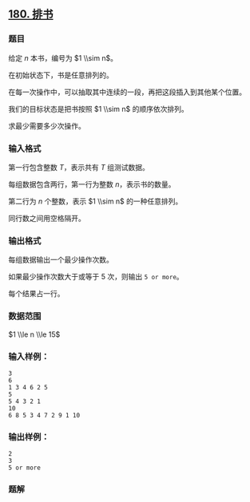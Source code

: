 ## [180\. 排书](https://www.acwing.com/problem/content/182/)

### 题目

给定 $n$ 本书，编号为 $1 \\sim n$。

在初始状态下，书是任意排列的。

在每一次操作中，可以抽取其中连续的一段，再把这段插入到其他某个位置。

我们的目标状态是把书按照 $1 \\sim n$ 的顺序依次排列。

求最少需要多少次操作。

### 输入格式

第一行包含整数 $T$，表示共有 $T$ 组测试数据。

每组数据包含两行，第一行为整数 $n$，表示书的数量。

第二行为 $n$ 个整数，表示 $1 \\sim n$ 的一种任意排列。

同行数之间用空格隔开。

### 输出格式

每组数据输出一个最少操作次数。

如果最少操作次数大于或等于 $5$ 次，则输出 `5 or more`。

每个结果占一行。

### 数据范围

$1 \\le n \\le 15$

### 输入样例：

```
3
6
1 3 4 6 2 5
5
5 4 3 2 1
10
6 8 5 3 4 7 2 9 1 10
```

### 输出样例：

```
2
3
5 or more
```

### 题解

